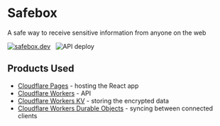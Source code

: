 # Safebox

A safe way to receive sensitive information from anyone on the web

[![safebox.dev](https://img.shields.io/badge/Pages-safebox.dev-green?logo=cloudflare&color=13a821)](https://safebox.dev) &nbsp;
![API deploy](https://github.com/kobim/safebox/actions/workflows/api-publish/badge.svg) &nbsp;

## Products Used

- [Cloudflare Pages](https://pages.cloudflare.com/) - hosting the React app
- [Cloudflare Workers](https://workers.cloudflare.com/) - API
- [Cloudflare Workers KV](https://developers.cloudflare.com/workers/runtime-apis/kv) - storing the encrypted data
- [Cloudflare Workers Durable Objects](https://developers.cloudflare.com/workers/runtime-apis/durable-objects) - syncing between connected clients

